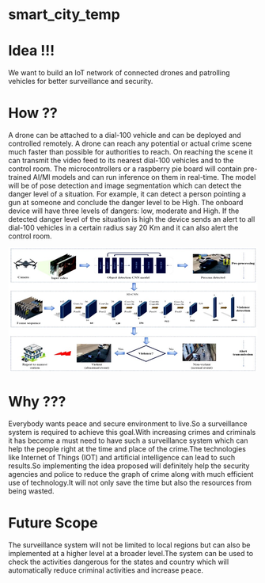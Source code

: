 # smart_city_temp

# Idea !!!

We want to build an IoT network of connected drones and patrolling vehicles for better surveillance and security.

# How ??

A drone can be attached to a dial-100 vehicle and can be deployed and controlled remotely. A drone can reach any potential or actual crime scene much faster than possible for authorities to reach. On reaching the scene it can transmit the video feed to its nearest dial-100 vehicles and to the control room. The microcontrollers or a raspberry pie board will contain pre-trained AI/Ml models and can run inference on them in real-time. The model will be of pose detection and image segmentation which can detect the danger level of a situation. For example, it can detect a person pointing a gun at someone and conclude the danger level to be High. The onboard device will have three levels of dangers: low, moderate and High. If the detected danger level of the situation is high the device sends an alert to all dial-100 vehicles in a certain radius say 20 Km and it can also alert the control room.  


![Screenshot](bhopalhack.jpg)


# Why ???

Everybody wants peace and secure environment to live.So a surveillance system is required to achieve this goal.With increasing crimes and criminals it has become a must need to have such a surveillance system which can help the people right at the time and place of the crime.The technologies like Internet of Things (IOT) and artificial intelligence can lead to such results.So implementing the idea proposed will definitely help the security agencies and police to reduce the graph of crime along with much efficient use of technology.It will not only save the time but also the resources from being wasted.

# Future Scope

The surveillance system will not be limited to local regions but can also be implemented at a higher level at a broader level.The system can be used to check the activities dangerous for the states and country which will automatically reduce criminal activities and increase peace.

